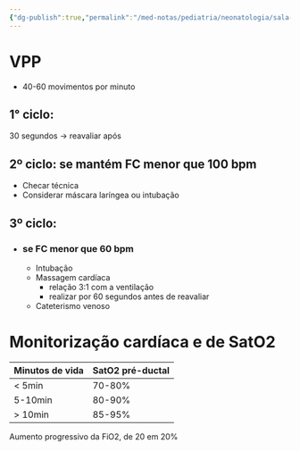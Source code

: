 ```yaml
---
{"dg-publish":true,"permalink":"/med-notas/pediatria/neonatologia/sala-de-parto/reanimacao-neonatal/"}
---
```



# VPP
- 40-60 movimentos por minuto

## 1° ciclo:
 30 segundos -> reavaliar após
## 2º ciclo: se mantém FC menor que 100 bpm
- Checar técnica
- Considerar máscara laríngea ou intubação
## 3º ciclo: 
- ### se  FC menor que 60 bpm
	- Intubação
	- Massagem cardíaca
		- relação 3:1 com a ventilação
		- realizar por 60 segundos antes de reavaliar
	- Cateterismo venoso

# Monitorização cardíaca e de SatO2

| Minutos de vida | SatO2 pré-ductal |
| ---- | ---- |
| < 5min | 70-80% |
| 5-10min | 80-90% |
| > 10min | 85-95% |
Aumento progressivo da FiO2, de 20 em 20%